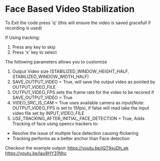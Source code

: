 # Face Based Video Stabilization

To Exit the code press 'q' (this will ensure the video is saved gracefull if recording is used)

If Using tracking:
1. Press any key to skip
2. Press 's' key to select

The following parameters allows you to customize
1. Output Video size (STABILIZED_WINDOW_HEIGHT_HALF, STABILIZED_WINDOW_WIDTH_HALF)
2. SAVE_OUTPUT_VIDEO = True, will save the output video as pointed by OUTPUT_VIDEO_FILE
3. OUTPUT_VIDEO_FPS sets the frame rate for the video to be recored if SAVE_OUTPUT_VIDEO = True
4. VIDEO_SRC_IS_CAM = True uses available camera as input(Note: OUTPUT_VIDEO_FPS is set to 15fps), if false will read take the input video file set by INPUT_VIDEO_FILE
5. USE_TRACKING_AFTER_INITIAL_FACE_DETECTION = True, Adds Tracking of face using opencv trackers to:
- Resolve the issue of multiple face detection causing flickering
- Tracking performs as a better anchor than Face detection

Checkout the example output:
https://youtu.be/iQT9xuDh_ek
https://youtu.be/lau9HY31Nhc
